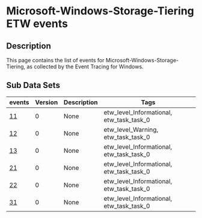 # Microsoft-Windows-Storage-Tiering ETW events

## Description
This page contains the list of events for Microsoft-Windows-Storage-Tiering, as collected by the Event Tracing for Windows.

## Sub Data Sets
|events|Version|Description|Tags|
|---|---|---|---|
|[11](events/event-11.md)|0|None|etw_level_Informational, etw_task_task_0|
|[12](events/event-12.md)|0|None|etw_level_Warning, etw_task_task_0|
|[13](events/event-13.md)|0|None|etw_level_Informational, etw_task_task_0|
|[21](events/event-21.md)|0|None|etw_level_Informational, etw_task_task_0|
|[22](events/event-22.md)|0|None|etw_level_Informational, etw_task_task_0|
|[31](events/event-31.md)|0|None|etw_level_Informational, etw_task_task_0|

